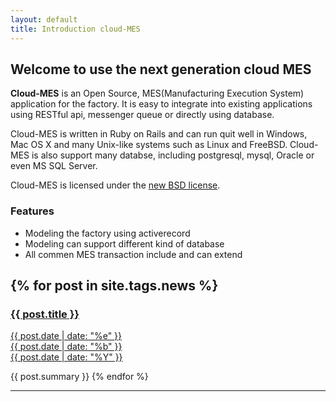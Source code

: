 ```yaml
---
layout: default
title: Introduction cloud-MES
---
```


## Welcome to use the next generation cloud MES

**Cloud-MES** is an Open Source, MES(Manufacturing Execution System) application for the factory. It is easy to integrate into existing applications using RESTful api, messenger queue or directly using database.

Cloud-MES is written in Ruby on Rails and can run quit well in Windows, Mac OS X and many Unix-like systems such as Linux and FreeBSD. Cloud-MES is also support many databse, including postgresql, mysql, Oracle or even MS SQL Server.

Cloud-MES is licensed under the [new BSD license](license.html).

### Features

- Modeling the factory using activerecord
- Modeling can support different kind of database
- All commen MES transaction include and can extend

{% for post in site.tags.news %}
---
<a href="{{ post.url }}">
<h3>{{ post.title }}</h3>
<span class="date">
<div class="dateday">{{ post.date | date: "%e" }}</div>
<div>{{ post.date | date: "%b" }}</div>
<div class="dateyear">{{ post.date | date: "%Y" }}</div>
</span>
</a>

{{ post.summary }}
{% endfor %}
<hr />

